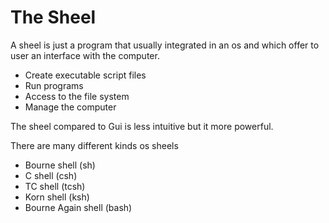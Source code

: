 # The Sheel
A sheel is just a program that usually integrated in an os
and which offer to user an interface with the computer.

* Create executable script files
* Run programs 
* Access to the file system 
* Manage the computer

 The sheel compared to Gui is less intuitive but it more powerful.
 

There are many different kinds os sheels 
* Bourne shell (sh)
* C shell (csh)
* TC shell (tcsh)
* Korn shell (ksh)
* Bourne Again shell (bash)
